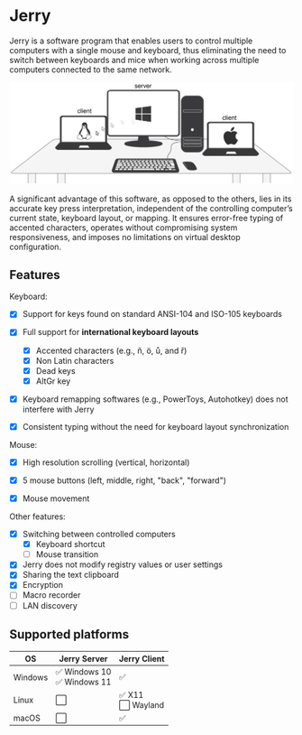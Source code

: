 # Jerry
Jerry is a software program that enables users to control multiple computers with a single mouse and keyboard, thus eliminating the need to switch between keyboards and mice when working across multiple computers connected to the same network.

<p align=center>
 <img src="./img/usecase_v2.svg" width="650">
 </p>

A significant advantage of this software, as opposed to the others, lies in its accurate key press interpretation, independent of the controlling computer’s current state, keyboard layout, or mapping. It ensures error-free typing of accented characters, operates without compromising system responsiveness, and imposes no limitations on virtual desktop configuration.
## Features
Keyboard:
- [x] Support for keys found on standard ANSI-104 and ISO-105 keyboards
- [x] Full support for **international keyboard layouts** 
     - [x] Accented characters (e.g., ñ, ö, ů, and ř)
     - [x] Non Latin characters  
     - [x] Dead keys
     - [x] AltGr key
- [x] Keyboard remapping softwares (e.g., PowerToys, Autohotkey) does not interfere with Jerry
- [x] Consistent typing without the need for keyboard layout synchronization


Mouse:
- [x] High resolution scrolling (vertical, horizontal)
- [x] 5 mouse buttons (left, middle, right, "back", "forward")
- [x] Mouse movement


Other features:
- [x] Switching between controlled computers
    - [x] Keyboard shortcut
    - [ ] Mouse transition
- [x] Jerry does not modify registry values or user settings
- [x] Sharing the text clipboard
- [x] Encryption
- [ ] Macro recorder
- [ ] LAN discovery

## Supported platforms

| OS     | Jerry Server          | Jerry Client          | 
| ------- | ------------------ |------------------ |
| Windows |✅ Windows 10 <br> ✅ Windows 11|✅| 
| Linux  |⬜  | ✅ X11<br>⬜ Wayland| 
| macOS |⬜  | ✅|




